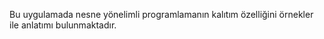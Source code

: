Bu uygulamada nesne yönelimli programlamanın kalıtım özelliğini örnekler ile anlatımı bulunmaktadır.
